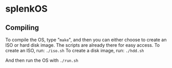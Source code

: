 # splenkOS

## Compiling
To compile the OS, type "`make`", and then you can either choose to create an ISO or hard disk image. The scripts are already there for easy access.
To create an ISO, run: `./iso.sh`
To create a disk image, run: `./hdd.sh`

And then run the OS with `./run.sh`